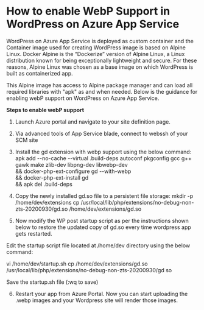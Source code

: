 # How to enable WebP Support in WordPress on Azure App Service

WordPress on Azure App Service is deployed as custom container and the Container image used for creating WordPress image is based on Alpine Linux. Docker Alpine is the “Dockerize” version of Alpine Linux, a Linux distribution known for being exceptionally lightweight and secure. For these reasons, Alpine Linux was chosen as a base image on which WordPress is built as containerized app.

This Alpine image has access to Alpine package manager and can load all required libraries with "apk" as and when needed.  Below is the guidance for enabling webP support on WordPress on Azure App Service.

**Steps to enable webP support**

1. Launch Azure portal and navigate to your site definition page.
2. Via advanced tools of App Service blade, connect to webssh of your SCM site
3. Install the gd extension with webp support using the below command:
        apk add --no-cache --virtual .build-deps autoconf pkgconfig gcc g++ gawk make zlib-dev libpng-dev libwebp-dev \
        && docker-php-ext-configure gd --with-webp \
        && docker-php-ext-install gd \
        && apk del .build-deps

4. Copy the newly installed gd.so file to a persistent file storage:
    mkdir -p /home/dev/extensions
    cp /usr/local/lib/php/extensions/no-debug-non-zts-20200930/gd.so /home/dev/extensions/gd.so

5. Now modify the WP post startup script as per the instructions shown below to restore the updated copy of gd.so every time wordpress app gets restarted.

Edit the startup script file located at /home/dev directory using the below command:  

vi /home/dev/startup.sh
cp /home/dev/extensions/gd.so /usr/local/lib/php/extensions/no-debug-non-zts-20200930/gd so

 Save the startup.sh file (:wq to save)

6. Restart your app from Azure Portal. Now you can start uploading the .webp images and your Wordpress site will render those images.
